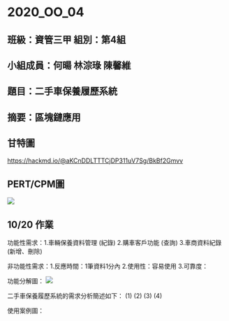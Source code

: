 # 2020_OO_04

## 班級：資管三甲  組別：第4組

## 小組成員：何暘 林淙琭 陳馨維

## 題目：二手車保養履歷系統

## 摘要：區塊鏈應用


## 甘特圖

<https://hackmd.io/@aKCnDDLTTTCjDP311uV7Sg/BkBf2Gmvv>

## PERT/CPM圖
![](https://i.imgur.com/MCCJTYz.jpg)


## 10/20 作業

功能性需求：1.車輛保養資料管理 (紀錄)
           2.購車客戶功能 (查詢)
           3.車商資料紀錄 (新增、刪除)

非功能性需求：1.反應時間：1筆資料1分內
             2.使用性：容易使用
             3.可靠度：
             
功能分解圖：
![](https://imgur.com/B1ynrFu)

二手車保養履歷系統的需求分析簡述如下：
(1)
(2)
(3)
(4)

使用案例圖：
